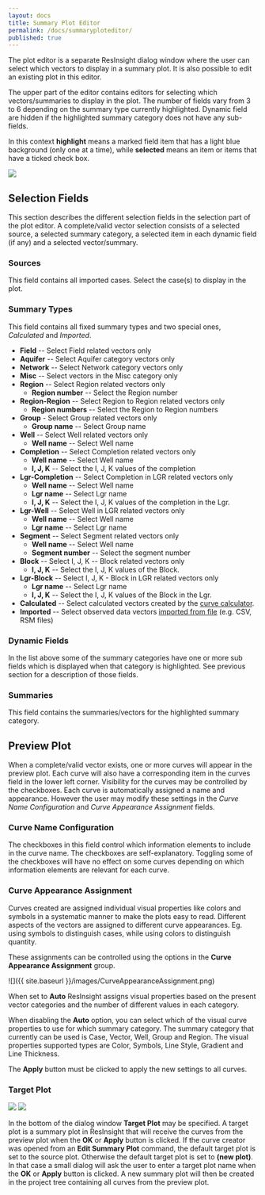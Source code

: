 ```yaml
---
layout: docs
title: Summary Plot Editor
permalink: /docs/summaryploteditor/
published: true
---
```


The plot editor is a separate ResInsight dialog window where the user can select which vectors to display in a summary plot. It is also possible to edit an existing plot in this editor.

The upper part of the editor contains editors for selecting which vectors/summaries to display in the plot. The number of fields vary from 3 to 6 depending on the summary type currently highlighted. Dynamic field are hidden if the highlighted summary category does not have any sub-fields.

<div class="note">
In this context <b>highlight</b> means a marked field item that has a light blue background (only one at a time), while <b>selected</b> means an item or items that have a ticked check box.
</div>

![]({{site.baseurl}}/images/Dummy.png)

## Selection Fields
This section describes the different selection fields in the selection part of the plot editor. A complete/valid vector selection consists of a selected source, a selected summary category, a selected item in each dynamic field (if any) and a selected vector/summary.

### Sources
This field contains all imported cases. Select the case(s) to display in the plot.

### Summary Types
This field contains all fixed summary types and two special ones, *Calculated* and *Imported*. 

- **Field** -- Select Field related vectors only
- **Aquifer** -- Select Aquifer category vectors only 
- **Network** -- Select Network category vectors only  
- **Misc** -- Select vectors in the Misc category only 
- **Region** -- Select Region related vectors only  
   - **Region number** -- Select the Region number
- **Region-Region** -- Select Region to Region related vectors only  
   - **Region numbers** -- Select the Region to Region numbers
- **Group** - Select Group related vectors only
   - **Group name** --  Select Group name
- **Well** -- Select Well related vectors only
   - **Well name** --  Select Well name
- **Completion**   -- Select Completion related vectors only
   - **Well name** --  Select Well name
   - **I, J, K** -- Select the I, J, K values of the completion
- **Lgr-Completion** -- Select Completion in LGR related vectors only
   - **Well name** --  Select Well name
   - **Lgr name** -- Select Lgr name
   - **I, J, K** -- Select the I, J, K values of the completion in the Lgr.
- **Lgr-Well** -- Select Well in LGR related vectors only
   - **Well name** -- Select Well name
   - **Lgr name** -- Select Lgr name 
- **Segment** -- Select Segment related vectors only
   - **Well name** -- Select Well name
   - **Segment number** -- Select the segment number
- **Block** -- Select I, J, K -- Block related vectors only 
   - **I, J, K** -- Select the I, J, K values of the Block. 
- **Lgr-Block** -- Select I, J, K - Block in LGR related vectors only
   - **Lgr name** -- Select Lgr name
   - **I, J, K** -- Select the I, J, K values of the Block in the Lgr. 
- **Calculated** -- Select calculated vectors created by the [curve calculator]({{site.baseurl}}/docs/curvecalculator).
- **Imported** -- Select observed data vectors [imported from file]({{site.baseurl}}/docs/importobstimehistdata) (e.g. CSV, RSM files)

### Dynamic Fields
In the list above some of the summary categories have one or more sub fields which is displayed when that category is highlighted. See previous section for a description of those fields.

### Summaries
This field contains the summaries/vectors for the highlighted summary category.

## Preview Plot
When a complete/valid vector exists, one or more curves will appear in the preview plot. Each curve will also have a corresponding item in the curves field in the lower left corner. Visibility for the curves may be controlled by the checkboxes. Each curve is automatically assigned a name and appearance. However the user may modify these settings in the *Curve Name Configuration* and *Curve Appearance Assignment* fields.

### Curve Name Configuration
The checkboxes in this field control which information elements to include in the curve name. The checkboxes are self-explanatory. Toggling some of the checkboxes will have no effect on some curves depending on which information elements are relevant for each curve.

### Curve Appearance Assignment
Curves created are assigned individual visual properties like colors and symbols in a systematic manner to make the plots easy to read. Different aspects of the vectors are assigned to different curve appearances. Eg. using symbols to distinguish cases, while using colors to distinguish quantity.

These assignments can be controlled using the options in the **Curve Appearance Assignment** group. 

![]({{ site.baseurl }}/images/CurveAppearanceAssignment.png)

When set to **Auto** ResInsight assigns visual properties based on the present vector categories and the number of different values in each category.

When disabling the **Auto** option, you can select which of the visual curve properties to use for which summary category. The summary category that currently can be used is Case, Vector, Well, Group and Region. The visual properties supported types are Color, Symbols, Line Style, Gradient and Line Thickness.

The **Apply** button must be clicked to apply the new settings to all curves.

### Target Plot
![]({{site.baseurl}}/images/TargetPlot_new.png)
![]({{site.baseurl}}/images/TargetPlot_1.png)

In the bottom of the dialog window **Target Plot** may be specified. A target plot is a summary plot in ResInsight that will receive the curves from the preview plot when the **OK** or **Apply** button is clicked. If the curve creator was opened from an **Edit Summary Plot** command, the default target plot is set to the source plot. Otherwise the default target plot is set to **(new plot)**. In that case a small dialog will ask the user to enter a target plot name when the **OK** or **Apply** button is clicked. A new summary plot will then be created in the project tree containing all curves from the preview plot.


